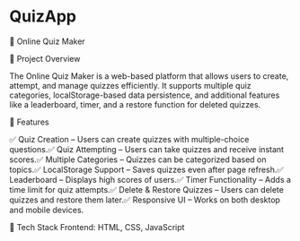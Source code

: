 # QuizApp
📝 Online Quiz Maker

📌 Project Overview

The Online Quiz Maker is a web-based platform that allows users to create, attempt, and manage quizzes efficiently. It supports multiple quiz categories, localStorage-based data persistence, and additional features like a leaderboard, timer, and a restore function for deleted quizzes.


🚀 Features

✅ Quiz Creation – Users can create quizzes with multiple-choice questions.✅ Quiz Attempting – Users can take quizzes and receive instant scores.✅ Multiple Categories – Quizzes can be categorized based on topics.✅ LocalStorage Support – Saves quizzes even after page refresh.✅ Leaderboard – Displays high scores of users.✅ Timer Functionality – Adds a time limit for quiz attempts.✅ Delete & Restore Quizzes – Users can delete quizzes and restore them later.✅ Responsive UI – Works on both desktop and mobile devices.


📂 Tech Stack
Frontend: HTML, CSS, JavaScript
